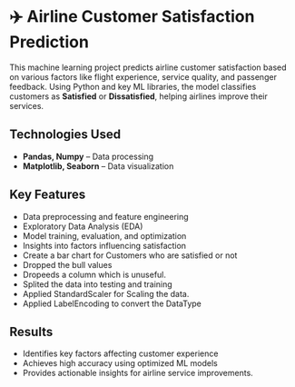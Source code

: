 # ✈️ Airline Customer Satisfaction Prediction  

This machine learning project predicts airline customer satisfaction based on various factors like flight experience, service quality, and passenger feedback. Using Python and key ML libraries, the model classifies customers as **Satisfied** or **Dissatisfied**, helping airlines improve their services.  

## Technologies Used  
- **Pandas, Numpy** – Data processing  
- **Matplotlib, Seaborn** – Data visualization  

##  Key Features  
- Data preprocessing and feature engineering  
- Exploratory Data Analysis (EDA)  
- Model training, evaluation, and optimization  
- Insights into factors influencing satisfaction  
- Create a bar chart for Customers who are satisfied or not
- Dropped the bull values
- Dropeeds a column which is unuseful.
- Splited the data into testing and training
- Applied StandardScaler for  Scaling the data.
- Applied LabelEncoding to convert the DataType
##  Results  
- Identifies key factors affecting customer experience  
- Achieves high accuracy using optimized ML models  
- Provides actionable insights for airline service improvements.
